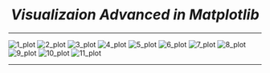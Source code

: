 <i><h1 align='center'>Visualizaion Advanced in Matplotlib</h1></i>
<hr>


![1_plot](https://user-images.githubusercontent.com/32463223/125181299-633b6100-e1b8-11eb-9667-454a202aa4fb.jpg)
![2_plot](https://user-images.githubusercontent.com/32463223/125181300-63d3f780-e1b8-11eb-9a69-ec29194da788.jpg)
![3_plot](https://user-images.githubusercontent.com/32463223/125181302-646c8e00-e1b8-11eb-916f-c85fcb20376f.jpg)
![4_plot](https://user-images.githubusercontent.com/32463223/125181303-65052480-e1b8-11eb-9a78-2c8d056cd467.jpg)
![5_plot](https://user-images.githubusercontent.com/32463223/125181304-659dbb00-e1b8-11eb-8c33-1f71b0c2fde3.jpg)
![6_plot](https://user-images.githubusercontent.com/32463223/125181305-659dbb00-e1b8-11eb-8d40-9282e36e5d90.jpg)
![7_plot](https://user-images.githubusercontent.com/32463223/125181306-66365180-e1b8-11eb-9286-23c9c85743e9.jpg)
![8_plot](https://user-images.githubusercontent.com/32463223/125181307-66cee800-e1b8-11eb-9c89-98c82f6c2306.jpg)
![9_plot](https://user-images.githubusercontent.com/32463223/125181308-67677e80-e1b8-11eb-939e-36959658deb3.jpg)
![10_plot](https://user-images.githubusercontent.com/32463223/125181309-67677e80-e1b8-11eb-885e-930ed01c4889.jpg)
![11_plot](https://user-images.githubusercontent.com/32463223/125181298-620a3400-e1b8-11eb-87a4-c8deff3e6814.jpg)
<hr>
